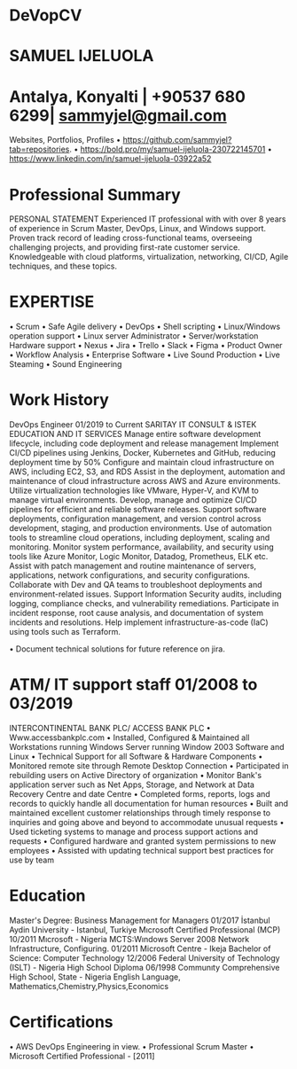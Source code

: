 # DeVopCV


# SAMUEL IJELUOLA #
# Antalya, Konyalti | +90537 680 6299| sammyjel@gmail.com 

Websites, Portfolios, Profiles
•	https://github.com/sammyjel?tab=repositories.
•	https://bold.pro/my/samuel-ijeluola-230722145701
•	https://www.linkedin.com/in/samuel-ijeluola-03922a52 

# Professional Summary #
PERSONAL STATEMENT Experienced IT professional with with over 8 years of experience in Scrum Master, DevOps, Linux, and Windows support. Proven track record of leading cross-functional teams, overseeing challenging projects, and providing first-rate customer service. Knowledgeable with cloud platforms, virtualization, networking, CI/CD, Agile techniques, and these topics.

# EXPERTISE #
•	Scrum
•	Safe Agile delivery
•	DevOps
•	Shell scripting
•	Linux/Windows operation support
•	Linux server Administrator
•	Server/workstation Hardware support
•	Nexus
•	Jira	•	Trello
•	Slack
•	Figma
•	Product Owner
•	Workflow Analysis
•	Enterprise Software
•	Live Sound Production
•	Live Steaming
•	Sound Engineering
# Work History #

DevOps Engineer 	 01/2019 to Current 
SARITAY IT CONSULT & ISTEK EDUCATION AND IT SERVICES 
Manage entire software development lifecycle, including code deployment and release management
Implement CI/CD pipelines using Jenkins, Docker, Kubernetes and GitHub, reducing deployment time by 50%
Configure and maintain cloud infrastructure on AWS, including EC2, S3, and RDS
Assist in the deployment, automation and maintenance of cloud infrastructure across AWS and Azure environments.
Utilize virtualization technologies like VMware, Hyper-V, and KVM to manage virtual environments.
Develop, manage and optimize CI/CD pipelines for efficient and reliable software releases.
Support software deployments, configuration management, and version control across development, staging, and production environments.
Use of automation tools to streamline cloud operations, including deployment, scaling and monitoring.
Monitor system performance, availability, and security using tools like Azure Monitor, Logic Monitor, Datadog, Prometheus, ELK etc.
Assist with patch management and routine maintenance of servers, applications, network configurations, and security configurations.
Collaborate with Dev and QA teams to troubleshoot deployments and environment-related issues.
Support Information Security audits, including logging, compliance checks, and vulnerability remediations.
Participate in incident response, root cause analysis, and documentation of system incidents and resolutions.
Help implement infrastructure-as-code (IaC) using tools such as Terraform.

•	Document technical solutions for future reference on jira.


# ATM/ IT support staff 	 01/2008 to 03/2019
INTERCONTINENTAL BANK PLC/ ACCESS BANK PLC 
•	Www.accessbankplc.com
•	Installed, Configured & Maintained all Workstations running Windows Server running Window 2003 Software and Linux
•	Technical Support for all Software & Hardware Components
•	Monitored remote site through Remote Desktop Connection
•	Participated in rebuilding users on Active Directory of organization
•	Monitor Bank's application server such as Net Apps, Storage, and Network at Data Recovery Centre and date Centre
•	Completed forms, reports, logs and records to quickly handle all documentation for human resources
•	Built and maintained excellent customer relationships through timely response to inquiries and going above and beyond to accommodate unusual requests
•	Used ticketing systems to manage and process support actions and requests
•	Configured hardware and granted system permissions to new employees
•	Assisted with updating technical support best practices for use by team

# Education
Master's Degree: Business Management for Managers 	01/2017 
İstanbul Aydin University - Istanbul, Turkiye
Mıcrosoft Certified Professional (MCP) 	10/2011 
Mıcrosoft - Nigeria
MCTS:Wındows Server 2008 Network Infrastructure, Configuring. 	01/2011 
Microsoft Centre - Ikeja
Bachelor of Science: Computer Technology 	12/2006 
Federal University of Technology (ISLT) - Nigeria
High School Diploma 	06/1998 
Communıty Comprehensive High School, State - Nigeria
English Language, Mathematics,Chemistry,Physics,Economics

# Certifications
•	AWS DevOps Engineering in view.
•	Professional Scrum Master
•	Microsoft Certified Professional - [2011]


